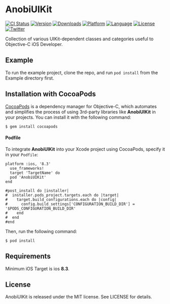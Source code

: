 # AnobiUIKit

[![CI Status](http://img.shields.io/travis/Anobisoft/AnobiUIKit.svg?style=flat)](https://travis-ci.org/Anobisoft/AnobiUIKit)
[![Version](https://img.shields.io/cocoapods/v/AnobiUIKit.svg?style=flat)](http://cocoapods.org/pods/AnobiUIKit)
[![Downloads](https://img.shields.io/cocoapods/dt/AnobiUIKit.svg)](http://cocoapods.org/pods/AnobiUIKit)
[![Platform](https://img.shields.io/cocoapods/p/AnobiUIKit.svg?style=flat)](http://cocoapods.org/pods/AnobiUIKit)
[![Language](https://img.shields.io/github/languages/top/Anobisoft/AnobiUIKit.svg)](https://github.com/Anobisoft/AnobiUIKit)
[![License](https://img.shields.io/cocoapods/l/AnobiUIKit.svg?style=flat)](http://cocoapods.org/pods/AnobiUIKit)
[![Twitter](https://img.shields.io/badge/twitter-@Anobisoft-blue.svg?style=flat)](http://twitter.com/Anobisoft)

Collection of various UIKit-dependent classes and categories useful to Objective-C iOS Developer.

## Example

To run the example project, clone the repo, and run `pod install` from the Example directory first.

## Installation with CocoaPods
[CocoaPods](http://cocoapods.org/) is a dependency manager for Objective-C, which automates and simplifies the process of using 3rd-party libraries like **AnobiUIKit** in your projects. You can install it with the following command:
```
$ gem install cocoapods
```
#### Podfile
To integrate **AnobiUIKit** into your Xcode project using CocoaPods, specify it in your `Podfile`:

```
platform :ios, '8.3'
  use_frameworks!
  target 'TargetName' do
  pod 'AnobiUIKit'
end

#post_install do |installer|
#  installer.pods_project.targets.each do |target|
#    target.build_configurations.each do |config|
#      config.build_settings['CONFIGURATION_BUILD_DIR'] = '$PODS_CONFIGURATION_BUILD_DIR'
#    end
#  end
#end
```
Then, run the following command:
```
$ pod install
```
## Requirements
Minimum iOS Target is ios **8.3**.

## License
AnobiUIKit is released under the MIT license. See LICENSE for details.
